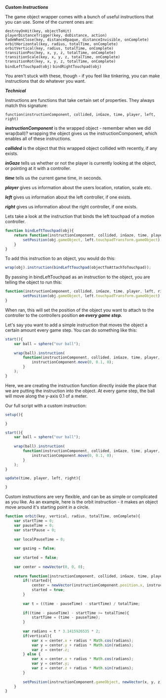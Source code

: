***Custom Instructions***

The game object wrapper comes with a bunch of useful instructions that you can use.  Some of the current ones are:

```destroyOnHit(key, objectToHit)```  
```playerDistanceTrigger(key, doDistance, action)```  
```fadeWhenClose(key, distanceOpaque, distanceInvisible, onComplete)```  
```orbitHorizontal(key, radius, totalTime, onComplete)```  
```orbitVertical(key, radius, totalTime, onComplete)```  
```transitionPos(key, x, y, z, totalTime, onComplete)```  
```transitionScale(key, x, y, z, totalTime, onComplete)```  
```transitionRot(key, x, y, z, totalTime, onComplete)```  
```bindLeftTouchpad(obj)```
```bindRightTouchpad(obj)```  

You aren't stuck with these, though - if you feel like tinkering, you can make instructions that do whatever you want.

***Technical***

Instructions are functions that take certain set of properties.  They always match this signature:

```function(instructionComponent, collided, inGaze, time, player, left, right)```

***instructionComponent*** is the wrapped object - remember when we did wrap(ball)?  wrapping the object gives us the instructionComponent, which 
enables all of these instructions.  

***collided*** is the object that this wrapped object collided with recently, if any exists.

***inGaze*** tells us whether or not the player is currently looking at the object, or pointing at it with a controller.

***time*** tells us the current game time, in seconds.

***player*** gives us information about the users location, rotation, scale etc.

***left*** gives us information about the left controller, if one exists.

***right*** gives us information about the right controller, if one exists.

Lets take a look at the instruction that binds the left touchpad of a motion controller.

```javascript
function bindLeftTouchpad(obj){
	return function(instructionComponent, collided, inGaze, time, player, left, right){	
		setPosition(obj.gameObject, left.touchpadTransform.gameObject);
	}
}
```

To add this instruction to an object, you would do this:

```javascript
wrap(obj).instruction(bindLeftTouchpad(objectToAttachToTouchpad));
```

By passing in bindLeftTouchpad as an instruction to the object, you are telling the object to run this:

```javascript
function(instructionComponent, collided, inGaze, time, player, left, right){	
		setPosition(obj.gameObject, left.touchpadTransform.gameObject);
}
```

When ran, this will set the position of the object you want to attach to the controller to the controllers position ***on every game step.***

Let's say you want to add a simple instruction that moves the object a certain amount every game step.  You can do something like this:

```javascript
start(){
	var ball = sphere("our ball");
	
	wrap(ball).instruction(
		function(instructionComponent, collided, inGaze, time, player, left, right){
			instructionComponent.move(0, 0.1, 0);
		}
	);
}
```

Here, we are creating the instruction function directly inside the place that we are putting the instruction into the object.  At every game step, the ball will 
move along the y-axis 0.1 of a meter.

Our full script with a custom instruction:

```javascript
setup(){

}

start(){
	var ball = sphere("our ball");
	
	wrap(ball).instruction(
		function(instructionComponent, collided, inGaze, time, player, left, right){
			instructionComponent.move(0, 0.1, 0);
		}
	);
}

update(time, player, left, right){

}
```

Custom instructions are very flexible, and can be as simple or complicated as you like.  As an example, here is the orbit instruction - it makes an object move around
it's starting point in a circle.

```javascript
function orbit(key, vertical, radius, totalTime, onComplete){
	var startTime = 0;
	var pauseTime = 0;
	var startPause = 0;
	
	var localPauseTime = 0;
	
	var gazing = false;
	
	var started = false;
	
	var center = newVector(0, 0, 0);
	
	return function(instructionComponent, collided, inGaze, time, player, left, right){
		if(!started){
			center = newVector(instructionComponent.position.x, instructionComponent.position.y, instructionComponent.position.z);
			started = true;
		}
		
		var t = ((time - pauseTime) - startTime) / totalTime;
		
		if((time - pauseTime) - startTime >= totalTime){
			startTime = (time - pauseTime);
		}
	
		var radians = t * 3.1415926535 * 2;
		if(vertical){
			var x = center.x + radius * Math.cos(radians);
			var y = center.y + radius * Math.sin(radians);
			var z = center.z;
		} else {
			var x = center.x + radius * Math.cos(radians);
			var y = center.y;
			var z = center.z + radius * Math.sin(radians);
		}
		
		setPosition(instructionComponent.gameObject, newVector(x, y, z));					
	}
}
```